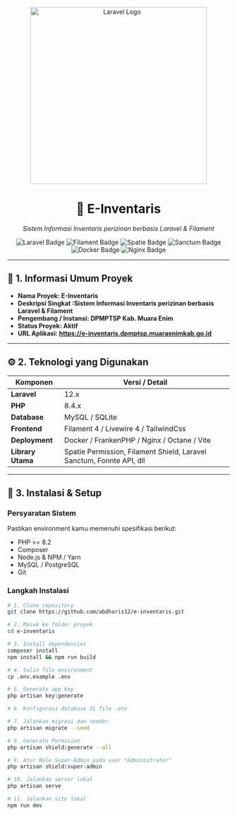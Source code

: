 <p align="center">
  <a href="https://laravel.com" target="_blank">
    <p align="center"><a href="https://laravel.com" target="_blank"><img src="https://raw.githubusercontent.com/laravel/art/master/logo-lockup/5%20SVG/2%20CMYK/1%20Full%20Color/laravel-logolockup-cmyk-red.svg" width="400" alt="Laravel Logo"></a></p>
  </a>
</p>

<h1 align="center">🚀 E-Inventaris</h1>

<p align="center">
  <em>Sistem Informasi Inventaris perizinan berbasis Laravel & Filament</em>
</p>

<p align="center">
  <!-- Laravel -->
  <img src="https://img.shields.io/badge/Laravel-FF2D20?style=for-the-badge&logo=laravel&logoColor=white" alt="Laravel Badge"/>
  <!-- Filament -->
  <img src="https://img.shields.io/badge/Filament-EB3F8A?style=for-the-badge&logo=laravel&logoColor=white" alt="Filament Badge"/>
  <!-- Spatie -->
  <img src="https://img.shields.io/badge/Spatie_Permission-0081CB?style=for-the-badge&logo=php&logoColor=white" alt="Spatie Badge"/>
  <!-- Sanctum -->
  <img src="https://img.shields.io/badge/Laravel_Sanctum-6C757D?style=for-the-badge&logo=laravel&logoColor=white" alt="Sanctum Badge"/>
  <!-- Docker -->
  <img src="https://img.shields.io/badge/Docker-2496ED?style=for-the-badge&logo=docker&logoColor=white" alt="Docker Badge"/>
  <!-- Nginx -->
  <img src="https://img.shields.io/badge/Nginx-009639?style=for-the-badge&logo=nginx&logoColor=white" alt="Nginx Badge"/>
</p>

---

## 🧩 1. Informasi Umum Proyek
- **Nama Proyek: E-Inventaris**  
- **Deskripsi Singkat :Sistem Informasi Inventaris perizinan berbasis Laravel & Filament**  
- **Pengembang / Instansi: DPMPTSP Kab. Muara Enim**  
- **Status Proyek: Aktif**  
- **URL Aplikasi: https://e-inventaris.dpmptsp.muaraenimkab.go.id**  

---

## ⚙️ 2. Teknologi yang Digunakan
| Komponen | Versi / Detail |
|-----------|----------------|
| **Laravel** | 12.x |
| **PHP** | 8.4.x |
| **Database** | MySQL / SQLite |
| **Frontend** | Filament 4 / Livewire 4 / TailwindCss |
| **Deployment** | Docker / FrankenPHP / Nginx / Octane / Vite  |
| **Library Utama** | Spatie Permission, Filament Shield, Laravel Sanctum, Fonnte API, dll |

---

## 💾 3. Instalasi & Setup

### Persyaratan Sistem
Pastikan environment kamu memenuhi spesifikasi berikut:
- PHP >= 8.2  
- Composer  
- Node.js & NPM / Yarn  
- MySQL / PostgreSQL  
- Git  

### Langkah Instalasi
```bash
# 1. Clone repository
git clone https://github.com/abdharis12/e-inventaris.git

# 2. Masuk ke folder proyek
cd e-inventaris

# 3. Install dependencies
composer install
npm install && npm run build

# 4. Salin file environment
cp .env.example .env

# 5. Generate app key
php artisan key:generate

# 6. Konfigurasi database di file .env

# 7. Jalankan migrasi dan seeder
php artisan migrate --seed

# 8. Generate Permision
php artisan shield:generate --all

# 9. Atur Role Super-Admin pada user "Administrator"
php artisan shield:super-admin

# 10. Jalankan server lokal
php artisan serve

# 11. Jalankan vite lokal
npm run dev
